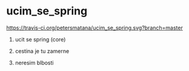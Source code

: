 # ucim_se_spring

https://travis-ci.org/petersmatana/ucim_se_spring.svg?branch=master

1) ucit se spring (core)

2) cestina je tu zamerne

3) neresim blbosti
